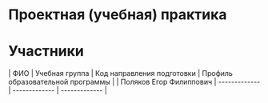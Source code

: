 # Проектная (учебная) практика
# Участники
| ФИО  | Учебная группа | Код направления подготовки  | Профиль образовательной программы |
| Поляков Егор Филиппович | ------------- | ------------- | ------------- |
